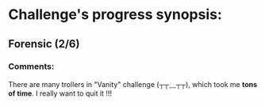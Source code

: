 # Challenge's progress synopsis:

## Forensic (2/6)

### Comments:

There are many trollers in "Vanity" challenge (┬┬﹏┬┬), which took me **tons of time**. I really want to quit it !!!
